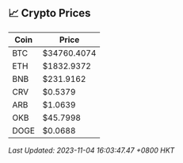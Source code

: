 ## 📈 Crypto Prices

| Coin | Price |
| ---- | ----- |
| BTC | $34760.4074 |
| ETH | $1832.9372 |
| BNB | $231.9162 |
| CRV | $0.5379 |
| ARB | $1.0639 |
| OKB | $45.7998 |
| DOGE | $0.0688 |

_Last Updated: 2023-11-04 16:03:47.47 +0800 HKT_